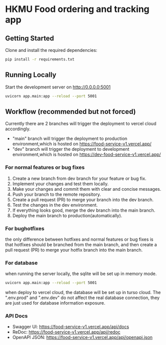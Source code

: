 # HKMU Food ordering and tracking app


## Getting Started

Clone and install the required dependencies:

```bash
pip install -r requirements.txt
```

## Running Locally

Start the development server on http://0.0.0.0:5001

```bash
uvicorn app.main:app --reload --port 5001
```

## Workflow (recommended but not forced)

Currently there are 2 branches will trigger the deployment to vercel cloud accordingly.

- "main" branch will trigger the deployment to production environment,which is hosted on https://food-service-v1.vercel.app/
- "dev" branch will trigger the deployment to development environment,which is hosted on https://dev-food-service-v1.vercel.app/

### For normal features or bug fixes

1. Create a new branch from dev branch for your feature or bug fix.
2. Implement your changes and test them locally.
2. Make your changes and commit them with clear and concise messages.
3. Push your branch to the remote repository.
4. Create a pull request (PR) to merge your branch into the dev branch.
5. Test the changes in the dev environment.
6. If everything looks good, merge the dev branch into the main branch.
7. Deploy the main branch to production(automatically).

### For bughotfixes

the only difference between hotfixes and normal features or bug fixes is that hotfixes should be branched from the main branch, and then create a pull request (PR) to merge your hotfix branch into the main branch.

### For database

when running the server locally, the sqlite will be set up in memory mode.

```bash
uvicorn app.main:app --reload --port 5001
```

when deploy to vercel cloud, the database will be set up in turso cloud.
The ".env.prod" and ".env.dev" do not affect the real database connection, they are just used for database information exposure.



### API Docs
- Swagger UI: https://food-service-v1.vercel.app/api/docs
- ReDoc: https://food-service-v1.vercel.app/api/redoc
- OpenAPI JSON: https://food-service-v1.vercel.app/api/openapi.json
